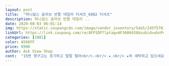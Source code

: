 ```yaml
---
layout: post 
title:  "퍼니걸스 슬라브 반팔 데일리 티셔츠_6882 티셔츠" 
description: 퍼니걸스 슬라브 반팔 데일리 ..
date: 2020-08-03 06:01:14 
img: https://static.coupangcdn.com/image/vendor_inventory/5da5/245f5701508ea04a50b75d092965d1d62ff355ca64789985386492bd04ec.jpg 
linkUrl: https://link.coupang.com/re/AFFSDP?lptag=AF3600438&subid=ahnPublicAsk&pageKey=1819847413&itemId=3096903664&vendorItemId=71084707712&traceid=V0-113-71b5d6ff2333740a 
categories: [1001] 
color: A566FF 
price: 6900 
author: Ask View Shop 
cont:  "15번 헹구고는 포기하고 탈탈 털어<br/>.<br/> ★.<br/> ★꼭 세탁하고 입으세요.<br/> ★.<br/> ★<br/>갠적으로 여름엔 티셔츠 한장 입고 돌아다니는데 엄청 편하고 예뻐요!!<br/>검정색은 헹궤다 헹궤도 검정가루(?)와 실밥이 계속나와요<br/>그래서 별하나 뺌<br/>널었어요<br/>돌렸습니다... <br/>ㅜ ㅜ.<br/><br/>땀이 많이 나서 세탁을 자주 해야하는데 얇은 소재라 금방 마르고 세탁도 편할 것 같아요!<br/>마감이 조금 아쉬움<br/>많이 파세요^^<br/>박음질도 꼼꼼히 잘 되어있고 색상도 화면에 나온 색과 동일하네요ㅎㅎ<br/>배송도 빠르고 포장도 잘 되어져 있어서 만족해요^^<br/>사이즈도 딱좋고<br/>사진은 10번째 헹굼사진입니다<br/>상품 잘받았어요.<br/><br/>세탁 건조후.<br/> 건조기에 15분 털기 기능으로 단독으로<br/>얇은 소재라 여름에 입고 좋고 꾸민듯 안 꾸민듯 코디하기 편할 것 같아요^^<br/>어둡지않고 탁한색도 아님<br/>원단시원하고^그런데 별5개 못주는게... <br/>.<br/><br/>이쁜색깔이고 재질도 괜찮음.<br/><br/>일단 원단은 진짜 맘에 들어요<br/>핑크색 구매했는데<br/>" 
---
```

